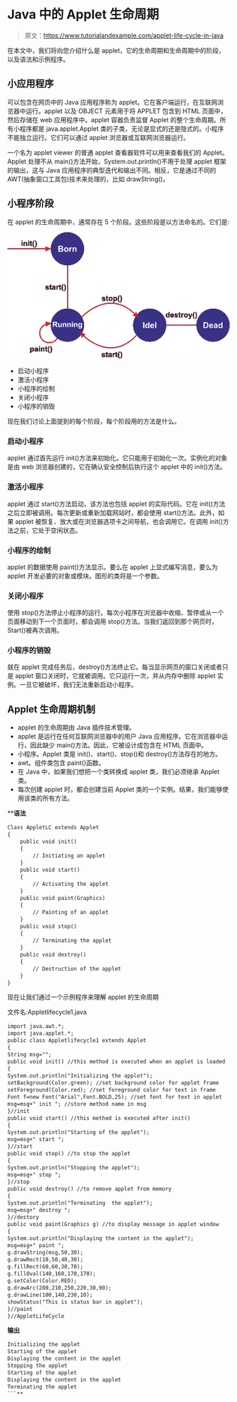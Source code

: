 # Java 中的 Applet 生命周期

> 原文：<https://www.tutorialandexample.com/applet-life-cycle-in-java>

在本文中，我们将向您介绍什么是 applet，它的生命周期和生命周期中的阶段，以及语法和示例程序。

## 小应用程序

可以包含在网页中的 Java 应用程序称为 applet。它在客户端运行，在互联网浏览器中运行。applet 以及 OBJECT 元素用于将 APPLET 包含到 HTML 页面中，然后存储在 web 应用程序中。applet 容器负责监督 Applet 的整个生命周期。所有小程序都是 java.applet.Applet 类的子类，无论是显式的还是隐式的。小程序不能独立运行。它们可以通过 applet 浏览器或互联网浏览器运行。

一个名为 applet viewer 的普通 applet 查看器软件可以用来查看我们的 Applet。Applet 处理不从 main()方法开始，System.out.println()不用于处理 applet 框架的输出，这与 Java 应用程序的典型迭代和输出不同。相反，它是通过不同的 AWT(抽象窗口工具包)技术来处理的，比如 drawString()。

## 小程序阶段

在 applet 的生命周期中，通常存在 5 个阶段。这些阶段是以方法命名的。它们是:

![Applet Life Cycle in Java](img/562d95128270a4eb79ecde405e8d1616.png)

*   启动小程序
*   激活小程序
*   小程序的绘制
*   关闭小程序
*   小程序的销毁

现在我们讨论上面提到的每个阶段，每个阶段用的方法是什么。

### 启动小程序

applet 通过首先运行 init()方法来初始化。它只能用于初始化一次。实例化的对象是由 web 浏览器创建的，它在确认安全控制后执行这个 applet 中的 init()方法。

### 激活小程序

applet 通过 start()方法启动，该方法也包括 applet 的实际代码。它在 init()方法之后立即被调用。每次更新或重新加载网站时，都会使用 start()方法。此外，如果 applet 被恢复、放大或在浏览器选项卡之间导航，也会调用它。在调用 init()方法之前，它处于空闲状态。

### 小程序的绘制

applet 的数据使用 paint()方法显示。要么在 applet 上显式编写消息，要么为 applet 开发必要的对象或模块。图形的类将是一个参数。

### 关闭小程序

使用 stop()方法停止小程序的运行。每次小程序在浏览器中收缩、暂停或从一个页面移动到下一个页面时，都会调用 stop()方法。当我们返回到那个网页时，Start()被再次调用。

### 小程序的销毁

就在 applet 完成任务后，destroy()方法终止它。每当显示网页的窗口关闭或者只是 applet 窗口关闭时，它就被调用。它只运行一次，并从内存中删除 applet 实例。一旦它被破坏，我们无法重新启动小程序。

## Applet 生命周期机制

*   applet 的生命周期由 Java 插件技术管理。
*   applet 是运行在任何互联网浏览器中的用户 Java 应用程序。它在浏览器中运行，因此缺少 main()方法。因此，它被设计成包含在 HTML 页面中。
*   小程序。Applet 类是 init()、start()、stop()和 destroy()方法存在的地方。
*   awt。组件类包含 paint()函数。
*   在 Java 中，如果我们想把一个类转换成 applet 类，我们必须继承 Applet 类。
*   每次创建 applet 时，都会创建当前 Applet 类的一个实例。结果，我们能够使用该类的所有方法。

 ****语法**

```
Class AppletLC extends Applet
{
	public void init()
	{		
		// Initiating an applet
	}
	public void start()
	{
		// Activating the applet
	}
	public void paint(Graphics)
	{
		// Painting of an applet
	}
	public void stop()
	{
		// Terminating the applet
	}
	public void destroy()
	{
		// Destruction of the applet
	}
}
```

现在让我们通过一个示例程序来理解 applet 的生命周期

文件名:Appletlifecycle1.java

```
import java.awt.*;
import java.applet.*;
public class Appletlifecycle1 extends Applet
{
String msg="";
public void init() //this method is executed when an applet is loaded
{
System.out.println("Initializing the applet");
setBackground(Color.green); //set background color for applet frame
setForeground(Color.red); //set foreground color for text in frame
Font f=new Font("Arial",Font.BOLD,25); //set font for text in applet
msg=msg+" init "; //store method name in msg
}//init
public void start() //this method is executed after init()
{
System.out.println("Starting of the applet");
msg=msg+" start ";
}//start
public void stop() //to stop the applet
{
System.out.println("Stopping the applet");
msg=msg+" stop ";
}//stop
public void destroy() //to remove applet from memory
{
System.out.println("Terminating  the applet");
msg=msg+" destroy ";
}//destory
public void paint(Graphics g) //to display message in applet window
{
System.out.println("Displaying the content in the applet");
msg=msg+" paint ";
g.drawString(msg,50,30);
g.drawRect(10,50,40,30);
g.fillRect(60,60,30,70);
g.fillOval(140,160,170,170);
g.setColor(Color.RED);
g.drawArc(280,210,250,220,30,90);
g.drawLine(100,140,230,10);
showStatus("This is status bar in applet");
}//paint
}//AppletLifeCycle 
```

**输出**

```
Initializing the applet
Starting of the applet
Displaying the content in the applet
Stopping the applet
Starting of the applet
Displaying the content in the applet
Terminating the applet
```**